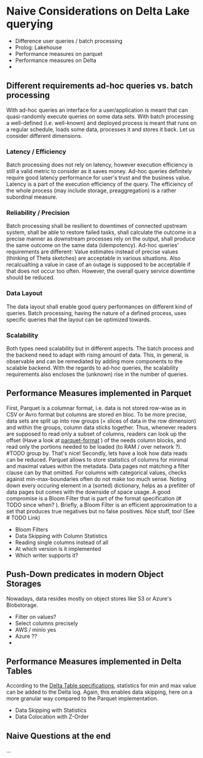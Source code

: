 # Naive Considerations on Delta Lake querying

- Difference user queries / batch processing
- Prolog: Lakehouse
- Performance measures on parquet
- Performance measures on Delta
- 

## Different requirements ad-hoc queries vs. batch processing
With ad-hoc queries an interface for a user/application is meant that can quasi-randomly execute queries on some data sets.
With batch processing a well-defined (i.e. well-known) and deployed process is meant that runs on a regular schedule, loads some data, processes it and stores it back.
Let us consider different dimensions.

### Latency / Efficiency
Batch processing does not rely on latency, however execution efficiency is still a valid metric to consider as it saves money.
Ad-hoc queries definitely require good latency performance for user's trust and the business value. Latency is a part of the execution efficiency of the query. The efficiency of the whole process (may include storage, preaggregation) is a rather subordinal measure.

### Reliability / Precision
Batch processing shall be resilient to downtimes of connected upstream system, shall be able to restore failed tasks, shall calculate the outcome in a precise manner as downstream processes rely on the output, shall produce the same outcome on the same data (idempotency).
Ad-hoc queries' requirements are different: Value estimates instead of precise values (thinking of Theta sketches) are acceptable in various situations. Also recalcualting a value in case of an outage is supposed to be acceptable if that does not occur too often. However, the overall query service downtime should be reduced.

### Data Layout
The data layout shall enable good query performances on different kind of queries. Batch processing, having the nature of a defined process, uses specific queries that the layout can be optimized towards.

### Scalability
Both types need scalability but in different aspects. The batch process and the backend need to adapt with rising amount of data. This, in general, is observable and can be remediated by adding more components to the scalable backend. With the regards to ad-hoc queries, the scalability requirements also encloses the (unknown) rise in the number of queries.


## Performance Measures implemented in Parquet
First, Parquet is a columnar format, i.e. data is not stored row-wise as in CSV or Avro format but columns are stored en bloc. To be more precise, data sets are split up into row groups (= slices of data in the row dimension) and within the groups, column data sticks together. Thus, whenever readers are supposed to read only a subset of columns, readers can look up the offset (Have a look at [parquet-format](https://github.com/apache/parquet-format#file-format) ) of the needs column blocks, and read only the portions needed to be loaded (to RAM / over network ?). 
#TODO group by. That's nice!
Secondly, lets have a look how data reads can be reduced. Parquet allows to store statistics of columns for minimal and maximal values within the metadata. Data pages not matching a filter clause can by that omitted.
For columns with categorical values, checks against min-max-boundaries often do not make too much sense. Noting down every occuring element in a (sorted) dictionary, helps as a prefilter of data pages but comes with the downside of space usage. A good compromise is a Bloom Filter that is part of the format specification (# TODO since when? ). Briefly, a Bloom Filter is an efficient approximation to a set that produces true negatives but no false positives. Nice stuff, too! (See # TODO Link) 


- Bloom Filters
- Data Skipping with Column Statistics
- Reading single columns instead of all
- At which version is it implemented
- Which writer supports it?

## Push-Down predicates in modern Object Storages
Nowadays, data resides mostly on object stores like S3 or Azure's Blobstorage. 
- Filter on values?
- Select columns precisely
- AWS / minio yes
- Azure ??
- 

## Performance Measures implemented in Delta Tables
According to the [Delta Table specifications](https://github.com/delta-io/delta/blob/master/PROTOCOL.md#per-file-statistics), statistics for min and max value can be added to the Delta log. Again, this enables data skipping, here on a more granular way compared to the Parquet implementation. 

- Data Skipping with Statistics
- Data Colocation with Z-Order

## Naive Questions at the end
...